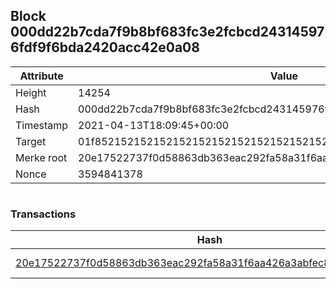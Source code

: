 ## Block 000dd22b7cda7f9b8bf683fc3e2fcbcd243145976fdf9f6bda2420acc42e0a08

Attribute | Value
--- | ---
Height | 14254
Hash | 000dd22b7cda7f9b8bf683fc3e2fcbcd243145976fdf9f6bda2420acc42e0a08
Timestamp | 2021-04-13T18:09:45+00:00
Target | 01f8521521521521521521521521521521521521521521521521521521521521
Merke root | 20e17522737f0d58863db363eac292fa58a31f6aa426a3abfec8f979837773ba
Nonce | 3594841378

```

```

### Transactions

Hash | Amount
--- | ---
[20e17522737f0d58863db363eac292fa58a31f6aa426a3abfec8f979837773ba](20e17522737f0d58863db363eac292fa58a31f6aa426a3abfec8f979837773ba.md) | 10.00000000 SKEPTI 
